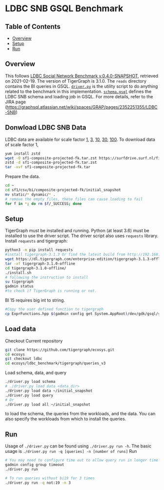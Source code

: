 # LDBC SNB GSQL Benchmark

## Table of Contents
* [Overview](#overview)
* [Setup](#setup)
* [Run](#run)

## Overview

This follows [LDBC Social Network Benchmark v.0.4.0-SNAPSHOT](https://github.com/ldbc/ldbc_snb_docs), retrieved on 2021-02-19.
The version of TigerGraph is 3.1.0.
The `reads` directory contains the BI queries in GSQL.
[`driver.py`](./driver.py) is the utility script to do anything related to the benchmark in this implementation.
[`schema.gsql`](./schema.gsql) defines the LDBC SNB schema and loading job in GSQL.
For more details, refer to the JIRA page (https://graphsql.atlassian.net/wiki/spaces/GRAP/pages/2352251355/LDBC-SNB)


## Donwload LDBC SNB Data 
LDBC data are available for scale factor [1](https://surfdrive.surf.nl/files/index.php/s/xM6ujh448lnJxXX/download), [3](https://surfdrive.surf.nl/files/index.php/s/fY7YocVgsJhmqdT/download), [10](https://surfdrive.surf.nl/files/index.php/s/SY6lRzEzDvvESfJ/download), [30](https://surfdrive.surf.nl/files/index.php/s/dtkgN7ZDT37vOnm/download), [100](https://surfdrive.surf.nl/files/index.php/s/gxNeHFKWVwO0WRm/download). To download data of scale factor 1,

```sh
yum install zstd
wget -O sf1-composite-projected-fk.tar.zst https://surfdrive.surf.nl/files/index.php/s/xM6ujh448lnJxXX/download 
zstd -d sf1-composite-projected-fk.tar.zst 
tar -xvf sf1-composite-projected-fk.tar
```

Prepare the data. 

```sh
cd ~
cd sf1/csv/bi/composite-projected-fk/initial_snapshot
mv static/* dynamic/* .
# remove the empty files, these files can cause loading to fail
for f in *; do rm $f/_SUCCESS; done
```


## Setup
TigerGraph must be installed and running.
Python (at least 3.6) must be installed to use the driver script.
The driver script also uses `requests` library.
Install `requests` and tigergraph:

```sh
python3 -m pip install requests
#install tigergraph-3.1.3 Or find the latest build from http://192.168.11.192/download.html 
wget https://dl.tigergraph.com/enterprise-edition/tigergraph-3.1.3-offline.tar.gz
tar -xf tigergraph-3.1.0-offline
cd tigergraph-3.1.0-offline/
./install.sh
# following the instruction to install
su tigergraph
gadmin status
#to check if TigerGraph is running or not.
```

BI 15 requires big int to string.
```sh
#Copy the user defined function to tigergraph
cp ExprFunctions.hpp $(gadmin config get System.AppRoot)/dev/gdk/gsql/src/QueryUdf/ExprFunctions.hpp
```

## Load data
Checkout Current repository
```sh
git clone https://github.com/tigergraph/ecosys.git
cd ecosys
git checkout ldbc
cd ecosys/ldbc_benchmark/tigergraph/queries_v3
```
Load schema, data, and query
```sh
./driver.py load schema
# ./driver.py load data <data_dir>
./driver.py load data ~/initial_snapshot 
./driver.py load query
# Or
./driver.py load all ~/initial_snapshot
```
to load the schema, the queries from the workloads, and the data.
You can also specify the workloads from which to install the queries.


## Run
Usage of `./driver.py` can be found using `./driver.py run -h`. The basic usage is `./driver.py run -q [queries] -n [number of runs]` 
Run
```sh
# You may need to configure time out to allow query run in longer time
gadmin config group timeout
./driver.py run 

# To run queries without bi19 for 3 times
./driver.py run -q not:19 -n 3
```
